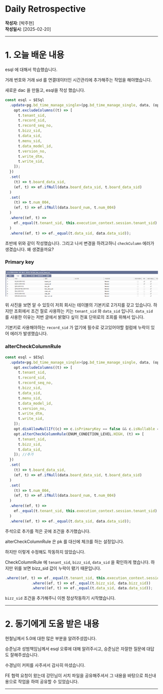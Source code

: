 # Daily Retrospective

**작성자**: [박주현]  
**작성일시**: [2025-02-20]

---

# 1. 오늘 배운 내용

esql 에 대해서 학습했습니다.

거래 번호와 거래 sid 를 연결데이터인 시간관리에 추가해주는 작업을 해야했습니다.

새로운 dac 을 만들고, esql을 작성 했습니다.

```ts
const esql = $ESql
  .update<pg.bd_time_manage_single>(pg.bd_time_manage_single, data, (opt) => {
    opt.excludeColumns((t) => [
      t.tenant_sid,
      t.record_sid,
      t.record_seq_no,
      t.bizz_sid,
      t.data_sid,
      t.menu_sid,
      t.data_model_id,
      t.version_no,
      t.write_dtm,
      t.write_sid,
    ]);
  })
  .set(
    (t) => t.board_data_sid,
    (ef, t) => ef.ifNull(data.board_data_sid, t.board_data_sid)
  )
  .set(
    (t) => t.num_004,
    (ef, t) => ef.ifNull(data.board_num, t.num_004)
  )
  .where((ef, t) =>
    ef._equal(t.tenant_sid, this.execution_context.session.tenant_sid)
  )
  .where((ef, t) => ef._equal(t.data_sid, data.data_sid));
```

초반에 위와 같이 작성했습니다. 그리고 나서 변경을 하려고하니 `checkCulumn` 에러가 생겼습니다. 왜 생겼을까요?

### Primary key

<img src="../ref/박주현_이미지/스크린샷 2025-02-18 103037.png">

위 사진을 보면 알 수 있듯이 저희 회사는 테이블의 기본키로 2가지를 갖고 있습니다.
하지만 조회에서 조건 절로 사용하는 키는 `tenant_sid` 와 `data_sid` 입니다. `data_sid` 를 사용한 이유는 저번 글에서 밝혔다 싶이 전표 단위로의 조회를 위해서 입니다.

기본키로 사용해야하는 `record_sid` 가 없기에 필수로 갖고있어야할 컬럼에 누락이 있어 에러가 발생했습니다.

### alterCheckColumnRule

```ts
const esql = $ESql
  .update<pg.bd_time_manage_single>(pg.bd_time_manage_single, data, (opt) => {
    opt.excludeColumns((t) => [
      t.tenant_sid,
      t.record_sid,
      t.record_seq_no,
      t.bizz_sid,
      t.data_sid,
      t.menu_sid,
      t.data_model_id,
      t.version_no,
      t.write_dtm,
      t.write_sid,
    ]);
    opt.disAllowNullIf((c) => c.isPrimaryKey == false && c.isNullable == false); //추가
    opt.alterCheckColumnRule(ENUM_CONDITION_LEVEL.HIGH, (t) => [
      t.tenant_sid,
      t.bizz_sid,
      t.data_sid,
    ]); //추가
  })
  .set(
    (t) => t.board_data_sid,
    (ef, t) => ef.ifNull(data.board_data_sid, t.board_data_sid)
  )
  .set(
    (t) => t.num_004,
    (ef, t) => ef.ifNull(data.board_num, t.num_004)
  )
  .where((ef, t) =>
    ef._equal(t.tenant_sid, this.execution_context.session.tenant_sid)
  )
  .where((ef, t) => ef._equal(t.data_sid, data.data_sid));
```

주석으로 추가를 적은 곳에 조건을 추가했습니다.

alterCheckColumnRule 은 pk 를 대신에 체크를 하는 설정입니다.

하지만 이렇게 수정해도 작동하지 않았습니다.

CheckColumnRule 에 `tenant_sid`, `bizz_sid`, `data_sid` 을 확인하게 했습니다. 하지만 위를 보면 bizz_sid 값이 누락이 됐기 때문입니다.

```ts
.where((ef, t) => ef._equal(t.tenant_sid, this.execution_context.session.tenant_sid))
			.where((ef, t) => ef._equal(t.bizz_sid, data.bizz_sid))
			.where((ef, t) => ef._equal(t.data_sid, data.data_sid));
```

`bizz_sid` 조건을 추가해주니 이젠 정상작동하기 시작했습니다.

---

# 2. 동기에게 도움 받은 내용

현철님께서 5.0에 대한 많은 부분을 알려주셨씁니다.

승준님과 성범책임님께서 esql 오류에 대해 알려주시고, 승준님은 자잘한 질문에 대답도 잘해주셨습니다.

수경님이 커피를 사주셔서 감사히 마셨습니다.

FE 협력 요청이 왔는데 강민님이 서치 파일을 공유해주셔서 그 내용을 바탕으로 최신내용으로 작업을 하여 공유할 수 있었습니다.

---
